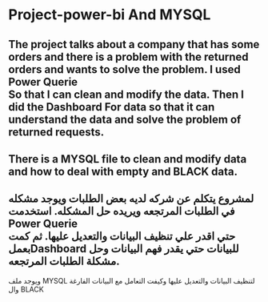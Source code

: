 # Project-power-bi And MYSQL

The project talks about a company that has some orders and there is a problem with the returned orders and wants to solve the problem.
I used Power Querie  
So that I can clean and modify the data.
Then I did the Dashboard 
For data so that it can understand the data and solve the problem of returned requests.
--
There is a MYSQL file to clean and modify data and how to deal with empty and BLACK data.
---

لمشروع يتكلم عن شركه لديه بعض الطلبات ويوجد مشكله في الطلبات المرتجعه ويريده حل المشكله.
استخدمت Power Querie  
حتي اقدر علي تنظيف البيانات والتعديل عليها.
ثم كمت بعملDashboard 
للبيانات حتي يقدر فهم البيانات وحل مشكلة الطلبات المرتجعه.
--
ويوجد ملف MYSQL لتنظيف البيانات  والتعديل عليها وكيفت التعامل مع البيانات الفارغة وال BLACK 

